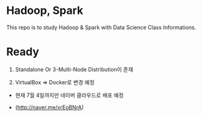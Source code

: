# Hadoop, Spark 

This repo is to study Hadoop & Spark with Data Science Class Informations.

# Ready 

1. Standalone Or 3-Multi-Node Distribution이 존재 

2. VirtualBox => Docker로 변경 예정 

* 현재 7월 4일까지만 네이버 클라우드로 배포 예정 

* (http://naver.me/xrEoBNrA)
